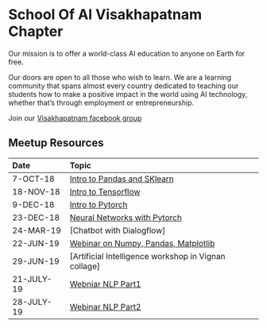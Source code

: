 # School Of AI Visakhapatnam Chapter

Our mission is to offer a world-class AI education to anyone on Earth for free.

Our doors are open to all those who wish to learn. We are a learning community that spans almost every country dedicated to teaching our students how to make a positive impact in the world using AI technology, whether that’s through employment or entrepreneurship.

Join our [Visakhapatnam facebook group](https://www.facebook.com/groups/visakhapatnam.schoolofai/)
## Meetup Resources
| Date  | Topic |
|:-------------|:-----------------|
| 7-OCT-18 | [Intro to Pandas and SKlearn](https://github.com/neha-duggirala/100DaysOfMLCode/tree/master/SchoolOfAI_Visakhapatnam)  |
| 18-NOV-18  | [Intro to Tensorflow]()  |
| 9-DEC-18 | [Intro to Pytorch](https://www.udacity.com/course/deep-learning-pytorch--ud188) |
| 23-DEC-18 | [Neural Networks with Pytorch](https://www.udacity.com/course/deep-learning-pytorch--ud188) |
| 24-MAR-19 | [Chatbot with Dialogflow] |
| 22-JUN-19 | [Webinar on Numpy, Pandas, Matplotlib](https://github.com/aswit3/schoolofai_meetup3) |
| 29-JUN-19 | [Artificial Intelligence workshop in Vignan collage] |
| 21-JULY-19 | [Webniar NLP Part1](https://github.com/aswit3/Start_Your_NLP_Career) |
| 28-JULY-19 | [Webinar NLP Part2](https://github.com/aswit3/Start_Your_NLP_Career) |
